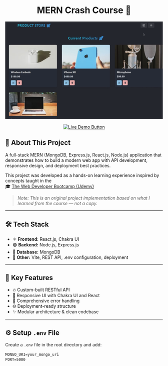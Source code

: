 <h1 align="center">MERN Crash Course 🚀</h1>

<p align="center">
  <img src="/frontend/public/screenshot-for-readme.png" alt="Demo App Screenshot" />
</p>

<p align="center">
  <a href="https://mern-crash-course-1-cico.onrender.com/" target="_blank">
    <img src="https://img.shields.io/badge/Demo-Click%20Here-blue?style=for-the-badge&logo=vercel" alt="Live Demo Button"/>
  </a>
</p>

## 📘 About This Project

A full-stack MERN (MongoDB, Express.js, React.js, Node.js) application that demonstrates how to build a modern web app with API development, responsive design, and deployment best practices.

This project was developed as a hands-on learning experience inspired by concepts taught in the  
🎓 [The Web Developer Bootcamp (Udemy)](https://www.udemy.com/course/the-web-dev-bootcamp/)

> _Note: This is an original project implementation based on what I learned from the course — not a copy._

---

## 🛠️ Tech Stack

- ⚛️ **Frontend:** React.js, Chakra UI
- 🟢 **Backend:** Node.js, Express.js
- 🍃 **Database:** MongoDB
- 🧪 **Other:** Vite, REST API, .env configuration, deployment

---

## 🔑 Key Features

- 🔥 Custom-built RESTful API
- 📱 Responsive UI with Chakra UI and React
- 🐞 Comprehensive error handling
- 🌐 Deployment-ready structure
- ✨ Modular architecture & clean codebase

---

## ⚙️ Setup `.env` File

Create a `.env` file in the root directory and add:

```env
MONGO_URI=your_mongo_uri
PORT=5000
```
